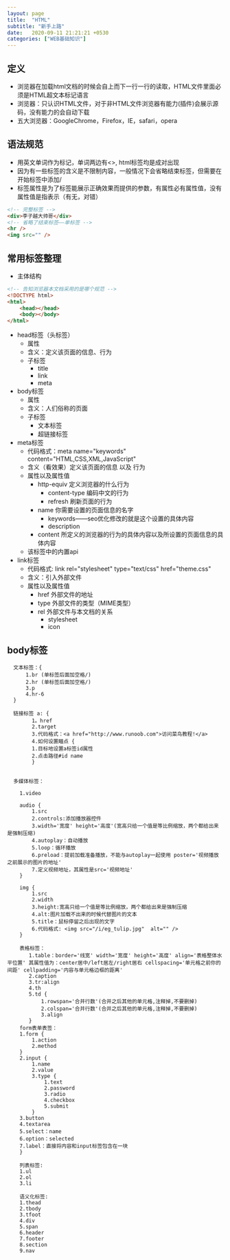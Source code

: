 ```yaml
---
layout: page
title:  "HTML"
subtitle: "新手上路"
date:   2020-09-11 21:21:21 +0530
categories: ["WEB基础知识"]
---
```


## 定义

- 浏览器在加载html文档的时候会自上而下一行一行的读取，HTML文件里面必须是HTML超文本标记语言
- 浏览器：只认识HTML文件，对于非HTML文件浏览器有能力(插件)会展示源码，没有能力的会自动下载
- 五大浏览器：GoogleChrome，Firefox，IE，safari，opera

## 语法规范

- 用英文单词作为标记，单词两边有<>, html标签均是成对出现
- 因为有一些标签的含义是不限制内容，一般情况下会省略结束标签，但需要在开始标签中添加/
- 标签属性是为了标签能展示正确效果而提供的参数，有属性必有属性值，没有属性值是指表示（有无，对错）

```html
<!-- 完整标签 -->
<div>李子越大帅哥</div>
<!-- 省略了结束标签——单标签 -->
<hr />
<img src="" />
```

## 常用标签整理

- 主体结构

```html
<!-- 告知浏览器本文档采用的是哪个规范 -->
<!DOCTYPE html>
<html>
    <head></head>
    <body></body>
</html>
```
- head标签（头标签）
    - 属性
    - 含义：定义该页面的信息、行为
    - 子标签
        - title
        - link
        - meta
- body标签
    - 属性
    - 含义：人们俗称的页面
    - 子标签
        - 文本标签
        - 超链接标签
- meta标签
    - 代码格式：meta name="keywords" content="HTML,CSS,XML,JavaScript"
    - 含义（看效果）定义该页面的信息 以及 行为
    - 属性以及属性值
        - http-equiv 定义浏览器的什么行为
            - content-type 编码中文的行为
            - refresh 刷新页面的行为
        - name 你需要设置的页面信息的名字
            - keywords——seo优化修改的就是这个设置的具体内容
            - description
        - content 所定义的浏览器的行为的具体内容以及所设置的页面信息的具体内容
    - 该标签中的内置api
- link标签
    - 代码格式: link rel="stylesheet" type="text/css" href="theme.css" 
    - 含义：引入外部文件
    - 属性以及属性值
        - href 外部文件的地址
        - type 外部文件的类型（MIME类型）
        - rel 外部文件与本文档的关系
            - stylesheet
            - icon 

## body标签

```
  文本标签：{
      1.br (单标签后面加空格/)
      2.hr (单标签后面加空格/)
      3.p
      4.hr-6
  }

  链接标签 a: {
        1。href
        2.target
        3.代码格式：<a href="http://www.runoob.com">访问菜鸟教程!</a>
        4.如何设置瞄点 {
        1.目标地设置a标签id属性 
        2.点击路径#id name
        }
        

  多媒体标签：

    1.video

    audio {
        1.src
        2.controls:添加播放器控件
        3.width='宽度' height='高度'(宽高只给一个值是等比例缩放，两个都给出来是强制压缩)
        4.autoplay：自动播放
        5.loop：循环播放
        6.preload：提前加载准备播放，不能与autoplay一起使用 poster='视频播放之前展示的图片的地址'
        7.定义视频地址，其属性是src='视频地址'         
    }

    img {
        1.src
        2.width
        3.height:宽高只给一个值是等比例缩放，两个都给出来是强制压缩
        4.alt:图片加载不出来的时候代替图片的文本
        5.title：鼠标停留之后出现的文字
        6.代码格式: <img src="/i/eg_tulip.jpg"  alt="" />
    }

    表格标签：
       1.table：border='线宽' width='宽度' height='高度' align='表格整体水平位置' 其属性值为：center居中/left居左/right居右 cellspacing='单元格之前你的间距' cellpadding='内容与单元格边框的距离'
       2.caption
       3.tr:align
       4.th
       5.td {
           1.rowspan='合并行数'(合并之后其他的单元格,注释掉,不要删掉)
           2.colspan='合并行数'(合并之后其他的单元格,注释掉,不要删掉)
           3.align
       }  
    form表单表签：
    1.form {
        1.action
        2.method
    }
    2.input {
        1.name
        2.value
        3.type {
            1.text
            2.password
            3.radio
            4.checkbox
            5.submit
        }
    3.button
    4.textarea
    5.select：name
    6.option：selected
    7.label：直接将内容和input标签包含在一块
    } 

    列表标签:
    1.ul
    2.ol
    3.li

    语义化标签:
    1.thead
    2.tbody
    3.tfoot
    4.div
    5.span
    6.header
    7.footer
    8.section
    9.nav